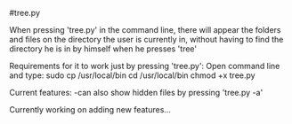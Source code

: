 #tree.py

When pressing 'tree.py' in the command line, there will appear the folders and files on the directory the user is currently in, without having to find the directory he is in by himself when he presses 'tree'

Requirements for it to work just by pressing 'tree.py':
  Open command line and type:
    sudo cp <the directory the tree.py file is in> /usr/local/bin
    cd /usr/local/bin
    chmod +x tree.py 

Current features:
  -can also show hidden files by pressing 'tree.py -a'

Currently working on adding new features...  
  
